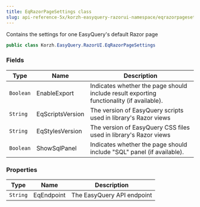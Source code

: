 ```yaml
---
title: EqRazorPageSettings class
slug: api-reference-5x/korzh-easyquery-razorui-namespace/eqrazorpagesettings-class
---
```



Contains the settings for one EasyQuery's default Razor page
```csharp
public class Korzh.EasyQuery.RazorUI.EqRazorPageSettings

```

### Fields

| Type | Name | Description | 
| --- | --- | --- | 
| `Boolean` | EnableExport | Indicates whether the page should include result exporting functionality (if available). | 
| `String` | EqScriptsVersion | The version of EasyQuery scripts used in library's Razor views | 
| `String` | EqStylesVersion | The version of EasyQuery CSS files used in library's Razor views | 
| `Boolean` | ShowSqlPanel | Indicates whether the page should include "SQL" panel (if available). | 


### Properties

| Type | Name | Description | 
| --- | --- | --- | 
| `String` | EqEndpoint | The EasyQuery API endpoint |